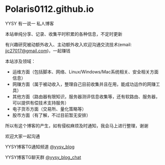 # Polaris0112.github.io
YYSY 有一说一 私人博客

本站单纯分享、记录、收集平时积累的各种信息，不定时更新

有兴趣研究被动额外收入、主动额外收入欢迎沟通交流技术(email: jjc27017@gmail.com)，一起赚钱

本站涉及领域：
- 运维方面（包括脚本、网络、Linux/Windows/Mac系统相关、安全相关方面信息）
- 网赚方面（属于被动收入，整理自己目前收集并且在用，能成功运作的网赚工具）
- 其他方面（路由器有限知识，服务器测评信息收集等，还有软路由、服务器，可以提供有偿技术支持服务）
- 电子货币方面（交易所、量化策略等）
- 股市方面（有了解，不过目前暂无安排）

所以有这个博客的产生，如有侵权麻烦及时通知，我会马上进行整理，谢谢

欢迎大家一起沟通

YYSY博客TG通知频道 
[@yysy_blog](https://t.me/yysy_blog)


YYSY博客TG聊天群
[@yysy_blog_chat](https://t.me/yysy_blog_chat)

